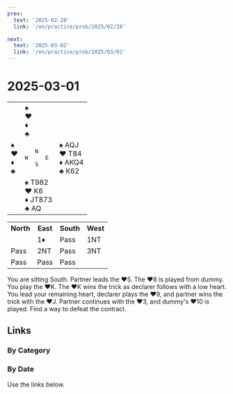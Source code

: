 ```yaml
---
prev:
  text: '2025-02-28'
  link: '/en/practice/prob/2025/02/28'

next:
  text: '2025-03-02'
  link: '/en/practice/prob/2025/03/02'
---
```


# 2025-03-01

<table class="deal">
	<tr>
		<td></td>
		<td>♠ <br>♥ <br>♦ <br>♣ </td>
		<td></td>
	</tr>
	<tr>
		<td>♠ <br>♥ <br>♦ <br>♣ </td>
		<td><pre>   N<br>W     E<br>   S</pre></td>
		<td>♠ AQJ<br>♥ T84<br>♦ AKQ4<br>♣ K62</td>
	</tr>
	<tr>
		<td></td>
		<td>♠ T982<br>♥ K6<br>♦ JT873<br>♣ AQ</td>
		<td></td>
	</tr>
</table>

<table class="auction">
	<tr>
		<th>North</th>
		<th>East</th>
		<th>South</th>
		<th>West</th>
	</tr>
	<tr>
		<td></td>
		<td>1♦</td>
		<td>Pass</td>
		<td>1NT</td>
	</tr>
	<tr>
		<td>Pass</td>
		<td>2NT</td>
		<td>Pass</td>
		<td>3NT</td>
	</tr>
	<tr>
		<td>Pass</td>
		<td>Pass</td>
		<td>Pass</td>
		<td></td>
	</tr>
</table>

You are sitting South. Partner leads the ♥5. The ♥8 is played from dummy. You play the ♥K. The ♥K wins the trick as declarer follows with a low heart. You lead your remaining heart, declarer plays the ♥9, and partner wins the trick with the ♥J. Partner continues with the ♥3, and dummy's ♥10 is played. Find a way to defeat the contract.

## Links

[<Badge type="tip" text="Check Solution"/>](/en/learning/prob/2025/03/01)

### By Category

[<Badge type="tip" text="<--"/>](/en/practice/prob/2025/02/25)
[<Badge type="tip" text="Calendar"/>](/en/practice/calendar/2025/03)
[<Badge type="info" text="-->"/>](/en/practice/prob/2025/03/01#links)

### By Date

Use the links below.